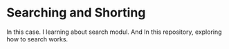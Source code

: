 # Searching and Shorting
In this case. I learning about search modul. And In this repository, exploring how to search works.
